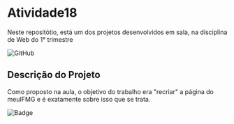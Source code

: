 # Atividade18
Neste repositótio, está um dos projetos desenvolvidos em sala, na disciplina de Web do 1° trimestre

![GitHub](https://user-images.githubusercontent.com/118456918/205043273-2dcb6305-c90b-45bd-8648-a5da10eb00d3.png)

## Descrição do Projeto
Como proposto na aula, o objetivo do trabalho era "recriar" a página do meuIFMG e é exatamente sobre isso que se trata. 

![Badge](https://img.shields.io/badge/STATUS-PARADO-blue)

